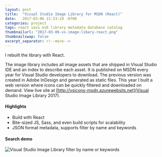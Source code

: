 ```yaml
---
layout: post
title:  "Visual Studio Image Library for MSDN (React)"
date:   2017-03-06 21:23:19 -0700
categories: project
tags: react sass es6 library metadata database catalog
thumbnailurl: "2017-03-06-vs-image-libary-react.png"
thumbnailswap: false
excerpt_separator: <!--more-->
---
```


I rebuilt the library with React.

<!--more-->

The image library includes all image assets that are shipped in Visual Studio IDE and an index to describe each asset. It is published on MSDN every year for Visual Studio developers to download. The previous version was created in Adobe InDesign and generated as static files. This year I built a web version where icons can be quickly filtered and downloaded on demand. View live site at [http://vsicons-msdn.azurewebsits.net](Visual Studio Image Library 2017).

#### Highlights

- Build with React
- Bite-sized JS, Sass, and even build scripts for scalability
- JSON format metadata, supports filter by name and keywords

#### Search demo

<img class="img-responsive" src="/images/2017-03-06-vs-image-libary-react.gif" alt="Visual Studio Image Library filter by name or keywords" />
